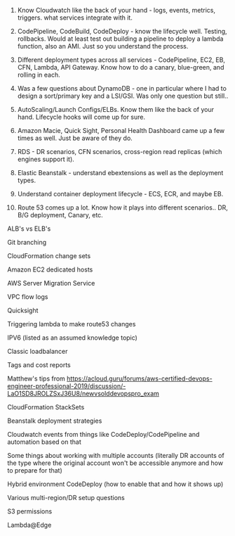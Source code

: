 1. Know Cloudwatch like the back of your hand - logs, events, metrics, triggers. what services integrate with it.

2. CodePipeline, CodeBuild, CodeDeploy - know the lifecycle well. Testing, rollbacks. Would at least test out building a pipeline to deploy a lambda function, also an AMI. Just so you understand the process.

3. Different deployment types across all services - CodePipeline, EC2, EB, CFN, Lambda, API Gateway. Know how to do a canary, blue-green, and rolling in each.

4. Was a few questions about DynamoDB - one in particular where I had to design a sort/primary key and a LSI/GSI. Was only one question but still..

5. AutoScaling/Launch Configs/ELBs. Know them like the back of your hand. Lifecycle hooks will come up for sure.

6. Amazon Macie, Quick Sight, Personal Health Dashboard came up a few times as well. Just be aware of they do.

7. RDS - DR scenarios, CFN scenarios, cross-region read replicas (which engines support it).

8. Elastic Beanstalk - understand ebextensions as well as the deployment types.

9. Understand container deployment lifecycle - ECS, ECR, and maybe EB.

10. Route 53 comes up a lot. Know how it plays into different scenarios.. DR, B/G deployment, Canary, etc.


ALB's vs ELB's

Git branching

CloudFormation change sets

Amazon EC2 dedicated hosts

AWS Server Migration Service

VPC flow logs

Quicksight

Triggering lambda to make route53 changes

IPV6 (listed as an assumed knowledge topic)

Classic loadbalancer

Tags and cost reports

Matthew's tips from https://acloud.guru/forums/aws-certified-devops-engineer-professional-2019/discussion/-LaO1SD8JROLZSxJ36U8/newvsolddevopspro_exam

CloudFormation StackSets

Beanstalk deployment strategies

Cloudwatch events from things like CodeDeploy/CodePipeline and automation based on that

Some things about working with multiple accounts (literally DR accounts of the type where the original account won't be accessible anymore and how to prepare for that)

Hybrid environment CodeDeploy (how to enable that and how it shows up)

Various multi-region/DR setup questions

S3 permissions

Lambda@Edge
